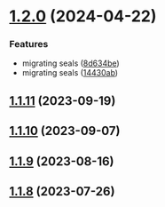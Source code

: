 # [1.2.0](https://github.com/WorthyD/destiny-clan-dashboard/compare/1.1.11...1.2.0) (2024-04-22)


### Features

* migrating seals ([8d634be](https://github.com/WorthyD/destiny-clan-dashboard/commit/8d634be4a6a36c12d197cff44124f0c2dc663714))
* migrating seals ([14430ab](https://github.com/WorthyD/destiny-clan-dashboard/commit/14430ab83da5300eca5a4683b60607428465a1d0))



## [1.1.11](https://github.com/WorthyD/destiny-clan-dashboard/compare/1.1.10...1.1.11) (2023-09-19)



## [1.1.10](https://github.com/WorthyD/destiny-clan-dashboard/compare/1.1.9...1.1.10) (2023-09-07)



## [1.1.9](https://github.com/WorthyD/destiny-clan-dashboard/compare/1.1.8...1.1.9) (2023-08-16)



## [1.1.8](https://github.com/WorthyD/destiny-clan-dashboard/compare/1.1.7...1.1.8) (2023-07-26)



